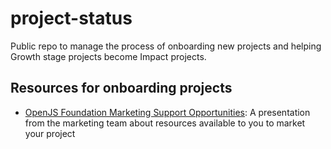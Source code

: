 # project-status
Public repo to manage the process of onboarding new projects
and helping Growth stage projects become Impact projects.

## Resources for onboarding projects

* [OpenJS Foundation Marketing Support Opportunities](https://docs.google.com/presentation/d/1xWsohwo-SwKjR-GuThi0BVwz3ni7KLp3vIBTuAbMQRY/edit#slide=id.g5ce6a1b7ed_5_14): A presentation from the marketing team about resources available to you to market your project 

